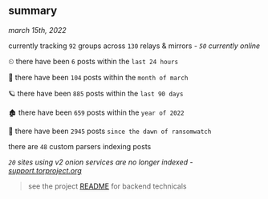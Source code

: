 
## summary
_march 15th, 2022_

currently tracking `92` groups across `130` relays & mirrors - _`50` currently online_

⏲ there have been `6` posts within the `last 24 hours`

🦈 there have been `104` posts within the `month of march`

🪐 there have been `885` posts within the `last 90 days`

🏚 there have been `659` posts within the `year of 2022`

🦕 there have been `2945` posts `since the dawn of ransomwatch`

there are `48` custom parsers indexing posts

_`20` sites using v2 onion services are no longer indexed - [support.torproject.org](https://support.torproject.org/onionservices/v2-deprecation/)_

> see the project [README](https://github.com/thetanz/ransomwatch#ransomwatch--) for backend technicals
